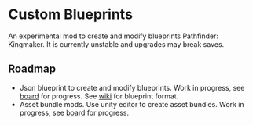 # Custom Blueprints
An experimental mod to create and modify blueprints Pathfinder: Kingmaker. It is currently unstable and upgrades may break saves.
## Roadmap
* Json blueprint to create and modify blueprints. Work in progress, see [board](https://github.com/spacehamster/KingmakerCustomBlueprints/projects/1) for progress. See [wiki](https://github.com/spacehamster/KingmakerCustomBlueprints/wiki/Custom-Blueprint-Format) for blueprint format.
* Asset bundle mods. Use unity editor to create asset bundles. Work in progress, see [board](https://github.com/spacehamster/KingmakerCustomBlueprints/projects/3) for progress.
